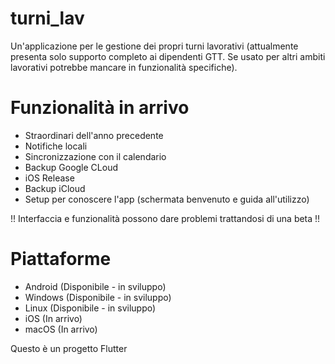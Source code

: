 # turni_lav

Un'applicazione per le gestione dei propri turni lavorativi (attualmente presenta solo supporto completo ai dipendenti GTT. Se usato per altri ambiti lavorativi potrebbe mancare in funzionalità specifiche).

# Funzionalità in arrivo

- Straordinari dell'anno precedente
- Notifiche locali
- Sincronizzazione con il calendario
- Backup Google CLoud
- iOS Release
- Backup iCloud
- Setup per conoscere l'app (schermata benvenuto e guida all'utilizzo)

!! Interfaccia e funzionalità possono dare problemi trattandosi di una beta !!

# Piattaforme
- Android (Disponibile - in sviluppo)
- Windows (Disponibile - in sviluppo)
- Linux (Disponibile - in sviluppo)
- iOS (In arrivo)
- macOS (In arrivo)


Questo è un progetto Flutter
